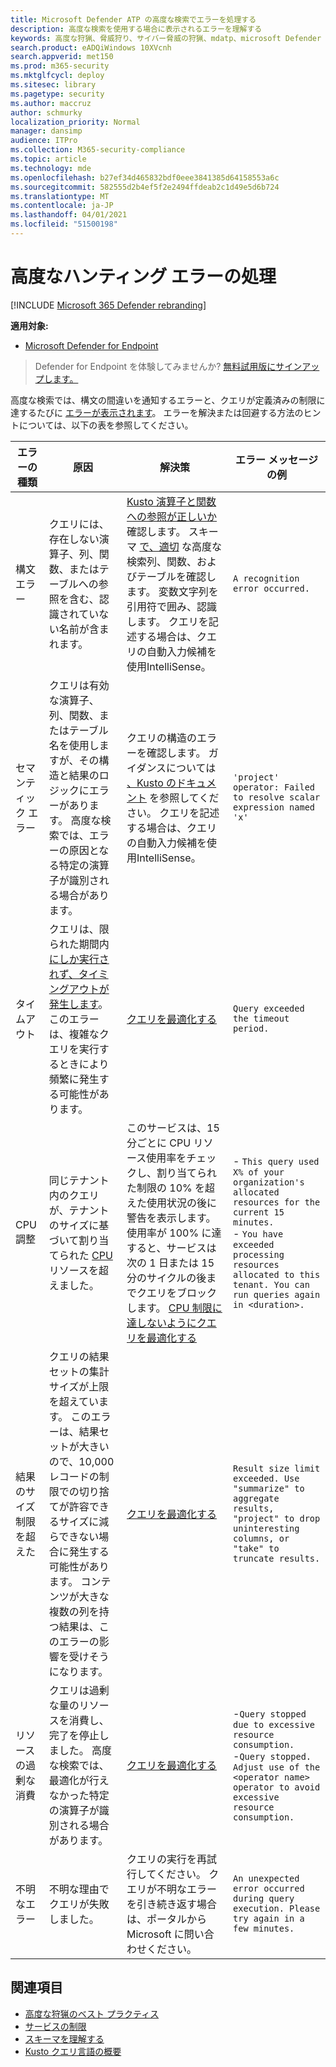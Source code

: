 ```yaml
---
title: Microsoft Defender ATP の高度な検索でエラーを処理する
description: 高度な検索を使用する場合に表示されるエラーを理解する
keywords: 高度な狩猟、脅威狩り、サイバー脅威の狩猟、mdatp、microsoft Defender atp、wdatp、m365、検索、クエリ、テレメトリ、スキーマ、kusto、タイムアウト、リソース、エラー、不明なエラー
search.product: eADQiWindows 10XVcnh
search.appverid: met150
ms.prod: m365-security
ms.mktglfcycl: deploy
ms.sitesec: library
ms.pagetype: security
ms.author: maccruz
author: schmurky
localization_priority: Normal
manager: dansimp
audience: ITPro
ms.collection: M365-security-compliance
ms.topic: article
ms.technology: mde
ms.openlocfilehash: b27ef34d465832bdf0eee3841385d64158553a6c
ms.sourcegitcommit: 582555d2b4ef5f2e2494ffdeab2c1d49e5d6b724
ms.translationtype: MT
ms.contentlocale: ja-JP
ms.lasthandoff: 04/01/2021
ms.locfileid: "51500198"
---
```

# <a name="handle-advanced-hunting-errors"></a>高度なハンティング エラーの処理

[!INCLUDE [Microsoft 365 Defender rebranding](../../includes/microsoft-defender.md)]

**適用対象:**
- [Microsoft Defender for Endpoint](https://go.microsoft.com/fwlink/p/?linkid=2154037)


>Defender for Endpoint を体験してみませんか? [無料試用版にサインアップします。](https://www.microsoft.com/microsoft-365/windows/microsoft-defender-atp?ocid=docs-wdatp-advancedhunting-abovefoldlink)

高度な検索では、構文の間違いを通知するエラーと、クエリが定義済みの制限に達するたびに [エラーが表示されます](advanced-hunting-limits.md)。 エラーを解決または回避する方法のヒントについては、以下の表を参照してください。 

| エラーの種類 | 原因 | 解決策 | エラー メッセージの例 |
|--|--|--|--|
| 構文エラー | クエリには、存在しない演算子、列、関数、またはテーブルへの参照を含む、認識されていない名前が含まれます。 | [Kusto 演算子と関数への参照が正しいか](https://docs.microsoft.com/azure/data-explorer/kusto/query/)確認します。 スキーマ [で、適切](advanced-hunting-schema-reference.md) な高度な検索列、関数、およびテーブルを確認します。 変数文字列を引用符で囲み、認識します。 クエリを記述する場合は、クエリの自動入力候補を使用IntelliSense。 | `A recognition error occurred.` |
| セマンティック エラー | クエリは有効な演算子、列、関数、またはテーブル名を使用しますが、その構造と結果のロジックにエラーがあります。 高度な検索では、エラーの原因となる特定の演算子が識別される場合があります。 | クエリの構造のエラーを確認します。 ガイダンスについては [、Kusto のドキュメント](https://docs.microsoft.com/azure/data-explorer/kusto/query/) を参照してください。 クエリを記述する場合は、クエリの自動入力候補を使用IntelliSense。 |  `'project' operator: Failed to resolve scalar expression named 'x'`|
| タイムアウト | クエリは、限られた期間内 [にしか実行されず、タイミングアウトが発生します](advanced-hunting-limits.md)。このエラーは、複雑なクエリを実行するときにより頻繁に発生する可能性があります。 | [クエリを最適化する](advanced-hunting-best-practices.md) | `Query exceeded the timeout period.` |
| CPU 調整 | 同じテナント内のクエリが、テナントのサイズに基づいて割り当てられた [CPU](advanced-hunting-limits.md) リソースを超えました。 | このサービスは、15 分ごとに CPU リソース使用率をチェックし、割り当てられた制限の 10% を超えた使用状況の後に警告を表示します。 使用率が 100% に達すると、サービスは次の 1 日または 15 分のサイクルの後までクエリをブロックします。 [CPU 制限に達しないようにクエリを最適化する](advanced-hunting-best-practices.md) | - `This query used X% of your organization's allocated resources for the current 15 minutes.`<br>- `You have exceeded processing resources allocated to this tenant. You can run queries again in <duration>.` |
| 結果のサイズ制限を超えた  | クエリの結果セットの集計サイズが上限を超えています。 このエラーは、結果セットが大きいので、10,000 レコードの制限での切り捨てが許容できるサイズに減らできない場合に発生する可能性があります。 コンテンツが大きな複数の列を持つ結果は、このエラーの影響を受けそうになります。 | [クエリを最適化する](advanced-hunting-best-practices.md) | `Result size limit exceeded. Use "summarize" to aggregate results, "project" to drop uninteresting columns, or "take" to truncate results.` |
| リソースの過剰な消費 | クエリは過剰な量のリソースを消費し、完了を停止しました。 高度な検索では、最適化が行えなかった特定の演算子が識別される場合があります。 | [クエリを最適化する](advanced-hunting-best-practices.md) | -`Query stopped due to excessive resource consumption.`<br>-`Query stopped. Adjust use of the <operator name> operator to avoid excessive resource consumption.` |
| 不明なエラー | 不明な理由でクエリが失敗しました。 | クエリの実行を再試行してください。 クエリが不明なエラーを引き続き返す場合は、ポータルから Microsoft に問い合わせください。 | `An unexpected error occurred during query execution. Please try again in a few minutes.`

## <a name="related-topics"></a>関連項目
- [高度な狩猟のベスト プラクティス](advanced-hunting-best-practices.md)
- [サービスの制限](advanced-hunting-limits.md)
- [スキーマを理解する](advanced-hunting-schema-reference.md)
- [Kusto クエリ言語の概要](https://docs.microsoft.com/azure/data-explorer/kusto/query/)